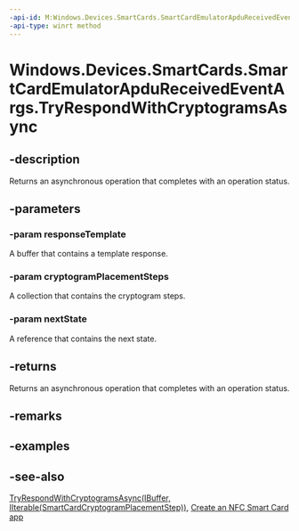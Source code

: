 ----api-id: M:Windows.Devices.SmartCards.SmartCardEmulatorApduReceivedEventArgs.TryRespondWithCryptogramsAsync(Windows.Storage.Streams.IBuffer,Windows.Foundation.Collections.IIterable{Windows.Devices.SmartCards.SmartCardCryptogramPlacementStep},Windows.Foundation.IReference{System.UInt32})
-api-type: winrt method
---<!-- Method syntaxpublic Windows.Foundation.IAsyncOperation<Windows.Devices.SmartCards.SmartCardCryptogramGeneratorOperationStatus> TryRespondWithCryptogramsAsync(Windows.Storage.Streams.IBuffer responseTemplate, Windows.Foundation.Collections.IIterable<Windows.Devices.SmartCards.SmartCardCryptogramPlacementStep> cryptogramPlacementSteps, Windows.Foundation.IReference<System.UInt32> nextState)--># Windows.Devices.SmartCards.SmartCardEmulatorApduReceivedEventArgs.TryRespondWithCryptogramsAsync## -descriptionReturns an asynchronous operation that completes with an operation status.## -parameters### -param responseTemplateA buffer that contains a template response.### -param cryptogramPlacementStepsA collection that contains the cryptogram steps.### -param nextStateA reference that contains the next state.## -returnsReturns an asynchronous operation that completes with an operation status.## -remarks## -examples## -see-also[TryRespondWithCryptogramsAsync(IBuffer, IIterable(SmartCardCryptogramPlacementStep))](smartcardemulatorapdureceivedeventargs_tryrespondwithcryptogramsasync_340048536.md), [Create an NFC Smart Card app](http://msdn.microsoft.com/library/26834a51-512b-485b-84c8-abf713787588)